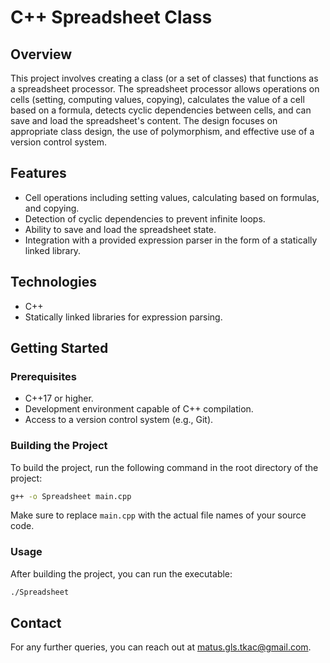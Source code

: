 
# C++ Spreadsheet Class

## Overview
This project involves creating a class (or a set of classes) that functions as a spreadsheet processor. The spreadsheet processor allows operations on cells (setting, computing values, copying), calculates the value of a cell based on a formula, detects cyclic dependencies between cells, and can save and load the spreadsheet's content. The design focuses on appropriate class design, the use of polymorphism, and effective use of a version control system.

## Features
- Cell operations including setting values, calculating based on formulas, and copying.
- Detection of cyclic dependencies to prevent infinite loops.
- Ability to save and load the spreadsheet state.
- Integration with a provided expression parser in the form of a statically linked library.

## Technologies
- C++
- Statically linked libraries for expression parsing.

## Getting Started

### Prerequisites
- C++17 or higher.
- Development environment capable of C++ compilation.
- Access to a version control system (e.g., Git).

### Building the Project
To build the project, run the following command in the root directory of the project:
```bash
g++ -o Spreadsheet main.cpp
```
Make sure to replace `main.cpp` with the actual file names of your source code.

### Usage
After building the project, you can run the executable:
```bash
./Spreadsheet
```

## Contact
For any further queries, you can reach out at matus.gls.tkac@gmail.com.
